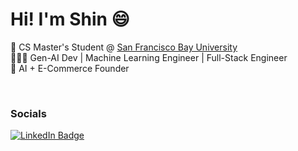 Hi! I'm Shin 😄
========================================================================================================================================

🏫 CS Master's Student @ [San Francisco Bay University](https://www.linkedin.com/school/san-francisco-bay-university/)  
👩🏻‍💻 Gen-AI Dev | Machine Learning Engineer | Full-Stack Engineer  
🚀 AI + E-Commerce Founder

<br/>

### Socials

<div id="badges">
  <a href="https://www.linkedin.com/in/shin-cao">
    <img src="https://img.shields.io/badge/LinkedIn-blue?style=for-the-badge&logo=linkedin&logoColor=white" alt="LinkedIn Badge"/>
  </a>
</div>
